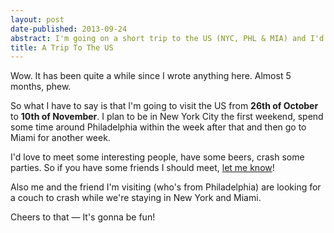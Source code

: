 ```yaml
---
layout: post
date-published: 2013-09-24
abstract: I'm going on a short trip to the US (NYC, PHL & MIA) and I'd love to meet some fun people!
title: A Trip To The US
---
```

Wow. It has been quite a while since I wrote anything here. Almost 5 months, phew.

So what I have to say is that I'm going to visit the US from **26th
of October** to **10th of November**. I plan to be in New York City the first
weekend, spend some time around Philadelphia within the week after that and
then go to Miami for another week.

I'd love to meet some interesting people, have some beers, crash some parties.
So if you have some friends I should meet, [let me
know](mailto:martinklepsch+us@googlemail.com)!

Also me and the friend I'm visiting (who's from Philadelphia) are looking for
a couch to crash while we're staying in New York and Miami.

Cheers to that — It's gonna be fun!
